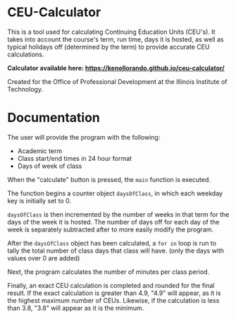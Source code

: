 # CEU-Calculator
This is a tool used for calculating Continuing Education Units (CEU's). It takes into account the course's term, run time, days it is hosted, as well as typical holidays off (determined by the term) to provide accurate CEU calculations.

**Calculator available here: https://kenellorando.github.io/ceu-calculator/**

Created for the Office of Professional Development at the Illinois Institute of Technology.

# Documentation
The user will provide the program with the following:
* Academic term
* Class start/end times in 24 hour format
* Days of week of class

When the "calculate" button is pressed, the `main` function is executed.

The function begins a counter object `daysOfClass`, in which each weekday key is initially set to 0.

`daysOfClass` is then incremented by the number of weeks in that term for the days of the week it is hosted. The number of days off for each day of the week is separately subtracted after to more easily modify the program.

After the `daysOfClass` object has been calculated, a `for in` loop is run to tally the total number of class days that class will have. (only the days with values over 0 are added)

Next, the program calculates the number of minutes per class period.

Finally, an exact CEU calculation is completed and rounded for the final result. If the exact calculation is greater than 4.9, "4.9" will appear, as it is the highest maximum number of CEUs. Likewise, if the calculation is less than 3.8, "3.8" will appear as it is the minimum.
